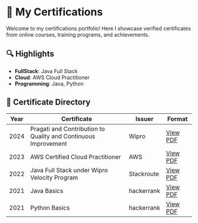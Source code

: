 # 📜 My Certifications

Welcome to my certifications portfolio! Here I showcase verified certificates from online courses, training programs, and achievements.

## 🔍 Highlights

- **FullStack**: Java Full Stack
- **Cloud**: AWS Cloud Practitioner
- **Programming**: Java, Python

## 📁 Certificate Directory

| Year | Certificate | Issuer | Format |
|------|-------------|--------|--------|
| 2024 | Pragati and Contribution to Quality and Continuous Improvement | Wipro | [View PDF](certificates/2024/Wipro_Pragati.pdf) |
| 2023 | AWS Certified Cloud Practitioner | AWS | [View PDF](certificates/2023/AWS_CCP.pdf) |
| 2022 | Java Full Stack under Wipro Velocity Program | Stackroute | [View PDF](certificates/2022/Stackroute_Javafullstack.pdf) |
| 2021 | Java Basics | hackerrank | [View PDF](certificates/2021/Hackerrank_Java_Basics.pdf) |
| 2021 | Python Basics | hackerrank | [View PDF](certificates/2021/Hackerrank_Python_Basics.pdf) |
